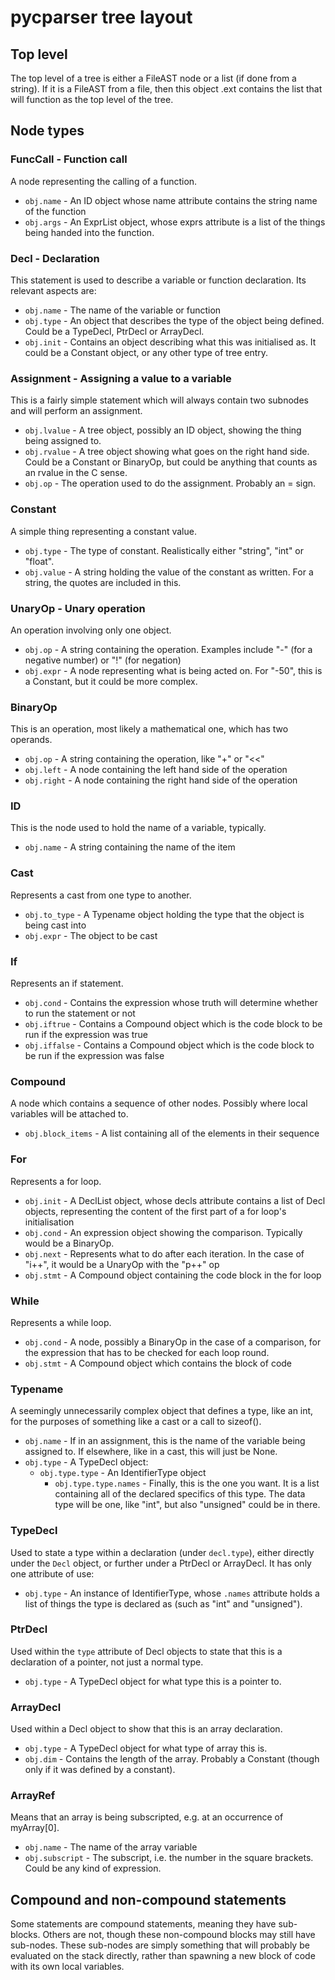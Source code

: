 # pycparser tree layout

## Top level
The top level of a tree is either a FileAST node or a list (if done from a string). If it is a FileAST from a file,
then this object .ext contains the list that will function as the top level of the tree.

## Node types

### FuncCall - Function call
A node representing the calling of a function.
* `obj.name` - An ID object whose name attribute contains the string name of the function
* `obj.args` - An ExprList object, whose exprs attribute is a list of the things being handed into the function.

### Decl - Declaration
This statement is used to describe a variable or function declaration. Its relevant aspects are:
* `obj.name` - The name of the variable or function
* `obj.type` - An object that describes the type of the object being defined. Could be a TypeDecl, PtrDecl or ArrayDecl.
* `obj.init` - Contains an object describing what this was initialised as. It could be a Constant object, or any
  other type of tree entry.

### Assignment - Assigning a value to a variable
This is a fairly simple statement which will always contain two subnodes and will perform an assignment.
* `obj.lvalue` - A tree object, possibly an ID object, showing the thing being assigned to.
* `obj.rvalue` - A tree object showing what goes on the right hand side. Could be a Constant or BinaryOp, but could be
    anything that counts as an rvalue in the C sense.
* `obj.op` - The operation used to do the assignment. Probably an = sign.

### Constant
A simple thing representing a constant value.
* `obj.type` - The type of constant. Realistically either "string", "int" or "float".
* `obj.value` - A string holding the value of the constant as written. For a string, the quotes are included in this.

### UnaryOp - Unary operation
An operation involving only one object.
* `obj.op` - A string containing the operation. Examples include "-" (for a negative number) or "!" (for negation)
* `obj.expr` - A node representing what is being acted on. For "-50", this is a Constant, but it could be more complex.

### BinaryOp
This is an operation, most likely a mathematical one, which has two operands.
* `obj.op` - A string containing the operation, like "+" or "<<"
* `obj.left` - A node containing the left hand side of the operation
* `obj.right` - A node containing  the right hand side of the operation

### ID
This is the node used to hold the name of a variable, typically.
* `obj.name` - A string containing the name of the item

### Cast
Represents a cast from one type to another.
* `obj.to_type` - A Typename object holding the type that the object is being cast into
* `obj.expr` - The object to be cast

### If
Represents an if statement.
* `obj.cond` - Contains the expression whose truth will determine whether to run the statement or not
* `obj.iftrue` - Contains a Compound object which is the code block to be run if the expression was true
* `obj.iffalse` - Contains a Compound object which is the code block to be run if the expression was false

### Compound
A node which contains a sequence of other nodes. Possibly where local variables will be attached to.
* `obj.block_items` - A list containing all of the elements in their sequence

### For
Represents a for loop.
* `obj.init` - A DeclList object, whose decls attribute contains a list of Decl objects, representing the content of the
  first part of a for loop's initialisation
* `obj.cond` - An expression object showing the comparison. Typically would be a BinaryOp.
* `obj.next` - Represents what to do after each iteration. In the case of "i++", it would be a UnaryOp with the "p++" op
* `obj.stmt` - A Compound object containing the code block in the for loop

### While
Represents a while loop. 
* `obj.cond` - A node, possibly a BinaryOp in the case of a comparison, for the expression that has to be checked for
  each loop round.
* `obj.stmt` - A Compound object which contains the block of code 

### Typename
A seemingly unnecessarily complex object that defines a type, like an int, for the purposes of something like a cast or
a call to sizeof().
* `obj.name` - If in an assignment, this is the name of the variable being assigned to. If elsewhere, like in a cast,
  this will just be None.
* `obj.type` - A TypeDecl object:
  * `obj.type.type` - An IdentifierType object
    * `obj.type.type.names` - Finally, this is the one you want. It is a list containing all of the declared specifics
      of this type. The data type will be one, like "int", but also "unsigned" could be in there.

### TypeDecl
Used to state a type within a declaration (under `decl.type`), either directly under the `Decl` object, or further under
a PtrDecl or ArrayDecl. It has only one attribute of use:
* `obj.type` - An instance of IdentifierType, whose `.names` attribute holds a list of things the type is declared as
  (such as "int" and "unsigned").

### PtrDecl
Used within the `type` attribute of Decl objects to state that this is a declaration of a pointer, not just a normal
type.
* `obj.type` - A TypeDecl object for what type this is a pointer to.

### ArrayDecl
Used within a Decl object to show that this is an array declaration. 
* `obj.type` - A TypeDecl object for what type of array this is.
* `obj.dim` - Contains the length of the array. Probably a Constant (though only if it was defined by a constant).

### ArrayRef
Means that an array is being subscripted, e.g. at an occurrence of myArray\[0\].
* `obj.name` - The name of the array variable
* `obj.subscript` - The subscript, i.e. the number in the square brackets. Could be any kind of expression.

## Compound and non-compound statements
Some statements are compound statements, meaning they have sub-blocks. Others are not, though these non-compound blocks
may still have sub-nodes. These sub-nodes are simply something that will probably be evaluated on the stack directly,
rather than spawning a new block of code with its own local variables.